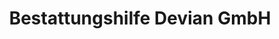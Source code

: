 ---
title: "Bestattungshilfe Devian GmbH"
url: /hannover/bestattungshilfe-devian-gmbh/
shop: Bestattungen
---